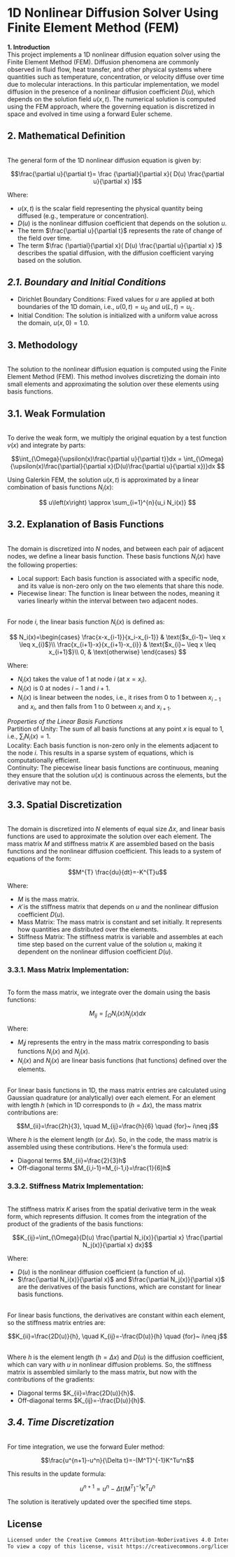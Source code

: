 # 1D Nonlinear Diffusion Solver Using Finite Element Method (FEM)
**1. Introduction**
<br/> This project implements a 1D nonlinear diffusion equation solver using the Finite Element Method (FEM). Diffusion phenomena are commonly observed in fluid flow, heat transfer, and other physical systems where quantities such as temperature, concentration, or velocity diffuse over time due to molecular interactions.
In this particular implementation, we model diffusion in the presence of a nonlinear diffusion coefficient $D(u)$, which depends on the solution field $u(x,t)$. The numerical solution is computed using the FEM approach, where the governing equation is discretized in space and evolved in time using a forward Euler scheme.

## **2. Mathematical Definition**
<br/> The general form of the 1D nonlinear diffusion equation is given by:

$$\frac{\partial u}{\partial t}= \frac {\partial}{\partial x}( D(u) \frac{\partial u}{\partial x} )$$

Where:
* $u(x,t)$ is the scalar field representing the physical quantity being diffused (e.g., temperature or concentration).
* $D(u)$ is the nonlinear diffusion coefficient that depends on the solution $u$.
* The term $\frac{\partial u}{\partial t}$ represents the rate of change of the field over time.
* The term $\frac {\partial}{\partial x}( D(u) \frac{\partial u}{\partial x} )$ describes the spatial diffusion, with the diffusion coefficient varying based on the solution.

## *2.1. Boundary and Initial Conditions*
* Dirichlet Boundary Conditions: Fixed values for $u$ are applied at both boundaries of the 1D domain, i.e., $u(0,t)=u_0$ and $u(L,t)=u_L$.
* Initial Condition: The solution is initialized with a uniform value across the domain, $u(x,0)=1.0$.

## **3. Methodology**
<br/> The solution to the nonlinear diffusion equation is computed using the Finite Element Method (FEM). This method involves discretizing the domain into small elements and approximating the solution over these elements using basis functions.

## 3.1. Weak Formulation
<br/> To derive the weak form, we multiply the original equation by a test function $v(x)$ and integrate by parts:

$$\int_{\Omega}{\upsilon(x)\frac{\partial u}{\partial t}}dx = \int_{\Omega}{\upsilon(x)\frac{\partial}{\partial x}(D(u)\frac{\partial u}{\partial x})}dx  $$

Using Galerkin FEM, the solution $u(x,t)$ is approximated by a linear combination of basis functions $N_i(x)$:

$$ u\left(x\right) \approx \sum_{i=1}^{n}{u_i N_i(x)} $$

## 3.2. Explanation of Basis Functions
<br/> The domain is discretized into $N$ nodes, and between each pair of adjacent nodes, we define a linear basis function. These basis functions $N_i(x)$ have the following properties:
* Local support: Each basis function is associated with a specific node, and its value is non-zero only on the two elements that share this node.
* Piecewise linear: The function is linear between the nodes, meaning it varies linearly within the interval between two adjacent nodes.

<br/> For node $i$, the linear basis function $N_i(x)$ is defined as:

$$ N_i(x)=\begin{cases}
    \frac{x-x_{i-1}}{x_i-x_{i-1}} & \text{$x_{i-1}~ \leq  x \leq x_{i}$}\\
    \frac{x_{i+1}-x}{x_{i+1}-x_{i}} & \text{$x_{i}~ \leq  x \leq x_{i+1}$}\\
    0, & \text{otherwise}
       \end{cases} $$

Where:

* $N_i(x)$ takes the value of 1 at node $i$ (at $x=x_i$).
* $N_i(x)$ is 0 at nodes $i−1$ and $i+1$.
* $N_i(x)$ is linear between the nodes, i.e., it rises from 0 to 1 between $x_{i-1}$ and $x_i$, and then falls from 1 to 0 between $x_i$ and $x_{i+1}$.

*Properties of the Linear Basis Functions*
<br/> Partition of Unity: The sum of all basis functions at any point $x$ is equal to 1, i.e., $\sum_{i}N_i(x)=1$.
<br/> Locality: Each basis function is non-zero only in the elements adjacent to the node $i$. This results in a sparse system of equations, which is computationally efficient.
<br/> Continuity: The piecewise linear basis functions are continuous, meaning they ensure that the solution $u(x)$ is continuous across the elements, but the derivative may not be.

## 3.3. Spatial Discretization
<br/> The domain is discretized into $N$ elements of equal size $Δx$, and linear basis functions are used to approximate the solution over each element. The mass matrix $M$ and stiffness matrix $K$ are assembled based on the basis functions and the nonlinear diffusion coefficient.
This leads to a system of equations of the form:

$$M^{T} \frac{du}{dt}=-K^{T}u$$

Where:
* $M$ is the mass matrix.
* $𝐾$ is the stiffness matrix that depends on $u$ and the nonlinear diffusion coefficient $D(u)$.
* Mass Matrix: The mass matrix is constant and set initially. It represents how quantities are distributed over the elements.
* Stiffness Matrix: The stiffness matrix is variable and assembles at each time step based on the current value of the solution $u$, making it dependent on the nonlinear diffusion coefficient $D(u)$.

### 3.3.1. Mass Matrix Implementation:
<br/> To form the mass matrix, we integrate over the domain using the basis functions:

$$M_{ij}=\int_{\Omega}{N_i(x)N_j(x)dx}$$

Where:
* $M_ij$ represents the entry in the mass matrix corresponding to basis functions $N_i(x)$ and $N_j(x)$.
* $N_i(x)$ and $N_j(x)$ are linear basis functions (hat functions) defined over the elements.

<br/> For linear basis functions in 1D, the mass matrix entries are calculated using Gaussian quadrature (or analytically) over each element. For an element with length $h$ (which in 1D corresponds to $(h=Δx)$, the mass matrix contributions are:

$$M_{ii}=\frac{2h}{3}, \quad M_{ij}=\frac{h}{6} \quad {for}~ i\neq j$$

Where $h$ is the element length (or $\Delta x$). So, in the code, the mass matrix is assembled using these contributions. Here's the formula used:

* Diagonal terms $M_{ii}=\frac{2}{3}h$
* Off-diagonal terms $M_{i,i-1}=M_{i-1,i}=\frac{1}{6}h$

### 3.3.2. Stiffness Matrix Implementation:
<br/> The stiffness matrix $K$ arises from the spatial derivative term in the weak form, which represents diffusion. It comes from the integration of the product of the gradients of the basis functions:

$$K_{ij}=\int_{\Omega}{D(u) \frac{\partial N_i(x)}{\partial x} \frac{\partial N_j(x)}{\partial x} dx}$$

Where:
* $D(u)$ is the nonlinear diffusion coefficient (a function of $u$).
* $\frac{\partial N_i(x)}{\partial x}$ and $\frac{\partial N_j(x)}{\partial x}$ are the derivatives of the basis functions, which are constant for linear basis functions.

<br/> For linear basis functions, the derivatives are constant within each element, so the stiffness matrix entries are:

$$K_{ii}=\frac{2D(u)}{h}, \quad K_{ij}=-\frac{D(u)}{h} \quad {for}~ i\neq j$$

<br/> Where $h$ is the element length $(h=Δx)$ and $D(u)$ is the diffusion coefficient, which can vary with $u$ in nonlinear diffusion problems. So, the stiffness matrix is assembled similarly to the mass matrix, but now with the contributions of the gradients:

* Diagonal terms $K_{ii}=\frac{2D(u)}{h}$.
* Off-diagonal terms $K_{ij}=-\frac{D(u)}{h}$.

## *3.4. Time Discretization*
<br/> For time integration, we use the forward Euler method:

$$\frac{u^{n+1}-u^n}{\Delta t}=-(M^T)^{-1}K^Tu^n$$

This results in the update formula:

$$u^{n+1}=u^n-\Delta t(M^T)^{-1}K^Tu^n$$
 
The solution is iteratively updated over the specified time steps.


## License
```bash
Licensed under the Creative Commons Attribution-NoDerivatives 4.0 International License.
To view a copy of this license, visit https://creativecommons.org/licenses/by-nd/4.0/.
```
